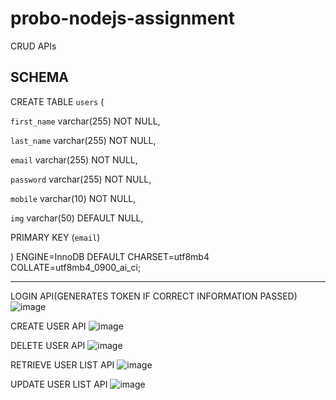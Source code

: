 # probo-nodejs-assignment
CRUD APIs

SCHEMA
------------------------------------------------------------------------------------------------------------------

CREATE TABLE `users` (

  `first_name` varchar(255) NOT NULL,

  `last_name` varchar(255) NOT NULL,

  `email` varchar(255) NOT NULL,
  
  `password` varchar(255) NOT NULL,
  
  `mobile` varchar(10) NOT NULL,
  
  `img` varchar(50) DEFAULT NULL,
  
  PRIMARY KEY (`email`)
  
) ENGINE=InnoDB DEFAULT CHARSET=utf8mb4 COLLATE=utf8mb4_0900_ai_ci;


------------------------------------------------------------------------------------------------------------------

LOGIN API(GENERATES TOKEN IF CORRECT INFORMATION PASSED)
![image](https://user-images.githubusercontent.com/121883415/211260674-b3623b24-3666-4b8b-9db6-b1515657302a.png)

CREATE USER API
![image](https://user-images.githubusercontent.com/121883415/211260797-43481431-c527-440b-8f18-0fba1466fe82.png)

DELETE USER API
![image](https://user-images.githubusercontent.com/121883415/211260967-3717effc-789f-4a51-986e-f383c4b1225d.png)

RETRIEVE USER LIST API
![image](https://user-images.githubusercontent.com/121883415/211261131-61e5eaeb-4724-4f41-8fdf-603357cc78a6.png)

UPDATE USER LIST API
![image](https://user-images.githubusercontent.com/121883415/211261266-609af51b-3374-44e3-a090-f5dfde684f4b.png)
